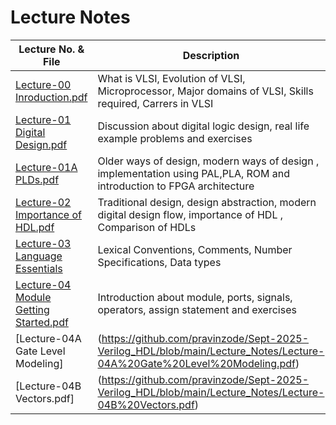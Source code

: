 # Lecture Notes

| Lecture No. & File |Description  |
|--------------------|------------|
|[Lecture-00 Inroduction.pdf](https://github.com/pravinzode/Sept-2025-Verilog_HDL/blob/main/Lecture_Notes/Lecture-00%20Introduction.pdf)| What is VLSI, Evolution of VLSI, Microprocessor, Major domains of VLSI, Skills required, Carrers in VLSI |
|[Lecture-01 Digital Design.pdf](https://github.com/pravinzode/Sept-2025-Verilog_HDL/blob/main/Lecture_Notes/Lecture-01%20Digital%20Design.pdf)|Discussion about digital logic design, real life example problems and exercises |
|[Lecture-01A PLDs.pdf](https://github.com/pravinzode/Sept-2025-Verilog_HDL/blob/main/Lecture_Notes/Lecture-01A%20%20PLDs.pdf)|Older ways of design, modern ways of design , implementation using PAL,PLA, ROM and introduction to FPGA architecture|
|[Lecture-02 Importance of HDL.pdf](https://github.com/pravinzode/Sept-2025-Verilog_HDL/blob/main/Lecture_Notes/Lecture-02%20Importance%20of%20HDL.pdf)|Traditional design, design abstraction, modern digital design flow, importance of HDL , Comparison of HDLs|
|[Lecture-03 Language Essentials ](https://github.com/pravinzode/Sept-2025-Verilog_HDL/blob/main/Lecture_Notes/Lecture-03%20Language%20Essentials.pdf)|Lexical Conventions, Comments, Number Specifications, Data types|
|[Lecture-04 Module Getting Started.pdf](https://github.com/pravinzode/Sept-2025-Verilog_HDL/blob/main/Lecture_Notes/Lecture-04%20Module%20Getting%20Started.pdf)|Introduction about module, ports, signals, operators, assign statement and exercises|
|[Lecture-04A Gate Level Modeling]|(https://github.com/pravinzode/Sept-2025-Verilog_HDL/blob/main/Lecture_Notes/Lecture-04A%20Gate%20Level%20Modeling.pdf)|Gate Level Modeling concepts|
|[Lecture-04B Vectors.pdf]|(https://github.com/pravinzode/Sept-2025-Verilog_HDL/blob/main/Lecture_Notes/Lecture-04B%20Vectors.pdf)|Introduction to Vectors,illustrative examples|
